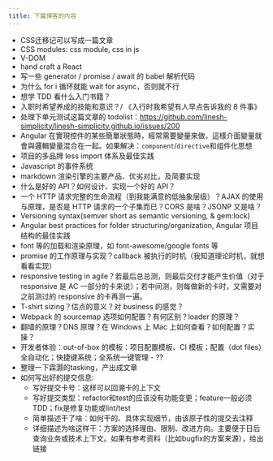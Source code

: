 ```yaml
---
title: 下篇博客的内容
---
```


* CSS迁移记可以写成一篇文章
* CSS modules: css module, css in js 
* V-DOM
* hand craft a React
* 写一些 generator / promise / await 的 babel 解析代码
* 为什么 for i 循环就能 wait for async，否则就不行
* 想学 TDD 看什么入门书籍？
* 入职时希望养成的技能和意识？/ 《入行时我希望有人早点告诉我的 8 件事》
* 处理下单元测试这篇文章的 todolist：https://github.com/linesh-simplicity/linesh-simplicity.github.io/issues/200
* Angular 在實現控件的某些簡單狀態時，經常需要變量來做，這樣介面變量就會與邏輯變量混合在一起。如果解决：`component`/`directive`和组件化思想
* 项目的多品牌 less import 体系及最佳实践
* Javascript 的事件系统
* markdown 渲染引擎的主要产品、优劣对比，及简要实现
* 什么是好的 API？如何设计、实现一个好的 API？
* 一个 HTTP 请求完整的生命流程（到我能满意的低抽象层级）？AJAX 的使用与原理，是否是 HTTP 请求的一个子集而已？CORS 是啥？JSONP 又是啥？
* Versioning syntax(semver short as semantic versioning, & gem:lock)
* Angular best practices for folder structuring/organization, Angular 项目结构的最佳实践
* font 等的加载和渲染原理，如 font-awesome/google fonts 等
* promise 的工作原理与实现？callback 被执行的时机（我知道理论时机，就想看看实现）
* responsive testing in agile？若最后总总测，则最后交付才能产生价值（对于 responsive 是 AC 一部分的卡来说）；若中间测，则每做新的卡时，又需要对之前测过的 responsive 的卡再测一遍。
* T-shirt sizing？估点的意义？对 business 的感觉？
* Webpack 的 sourcemap 选项如何配置？有何区别？loader 的原理？
* 翻墙的原理？DNS 原理？在 Windows 上 Mac 上如何查看？如何配置？实操？
* 开发者体验：out-of-box 的模板：项目配置模板、CI 模板；配置（dot files）全自动化；快捷键系统；全系统一键管理 - ??
* 整理一下霖灏的tasking，产出成文章
* 如何写出好的提交信息:
  * 写好提交卡号：这样可以回溯卡的上下文
  * 写好提交类型：refactor和test的应该没有功能变更；feature一般必须TDD；fix是修复功能或lint/test
  * 简单描述干了啥：如何干的、具体实现细节，由该原子性的提交去注释
  * 详细描述为啥这样干：方案的选择理由、限制、改进方向。主要便于日后查询业务或技术上下文。如果有参考资料（比如bugfix的方案来源），给出链接
